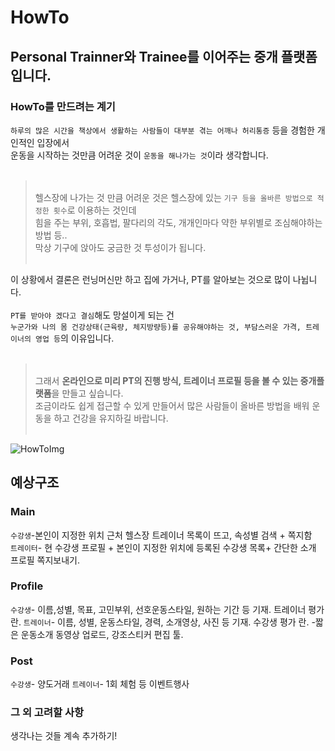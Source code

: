 # HowTo

## Personal Trainner와 Trainee를 이어주는 중개 플랫폼 입니다.

### HowTo를 만드려는 계기
`하루의 많은 시간을 책상에서 생활하는 사람들이 대부분 겪는 어깨나 허리통증` 등을 경험한 개인적인 입장에서<br>
운동을 시작하는 것만큼 어려운 것이 `운동을 해나가는 것`이라 생각합니다.<br><br>
><br>헬스장에 나가는 것 만큼 어려운 것은 헬스장에 있는 `기구 등을 올바른 방법으로 적정한 횟수`로 이용하는 것인데<br>
>힘을 주는 부위, 호흡법, 팔다리의 각도, 개개인마다 약한 부위별로 조심해야하는 방법 등..<br>
>막상 기구에 앉아도 궁금한 것 투성이가 됩니다.<br><br>

이 상황에서 결론은 런닝머신만 하고 집에 가거나, PT를 알아보는 것으로 많이 나뉩니다.<br><br>
`PT를 받아야 겠다고 결심`해도 망설이게 되는 건<br>
`누군가와 나의 몸 건강상태(근육량, 체지방량등)를 공유해야하는 것, 부담스러운 가격, 트레이너의 영업 등`의 이유입니다.<br><br>

><br>그래서 **온라인으로 미리 PT의 진행 방식, 트레이너 프로필 등을 볼 수 있는 중개플랫폼**을 만들고 싶습니다.<br>
>조금이라도 쉽게 접근할 수 있게 만들어서 많은 사람들이 올바른 방법을 배워 운동을 하고 건강을 유지하길 바랍니다.<br><br>

![HowToImg](https://github.com/WonjeongPark/howto/blob/8e11d129095cfcc51f9e22b2f84a3546439e4b0e/HowToImg.png?raw=true)

## 예상구조
### Main
`수강생`-본인이 지정한 위치 근처 헬스장 트레이너 목록이 뜨고, 속성별 검색 + 쪽지함<br>
`트레이터`- 현 수강생 프로필 + 본인이 지정한 위치에 등록된 수강생 목록+ 간단한 소개 프로필 쪽지보내기.<br>

### Profile
`수강생`- 이름,성별, 목표, 고민부위, 선호운동스타일, 원하는 기간 등 기재. 트레이너 평가 란.
`트레이너`- 이름, 성별, 운동스타일, 경력, 소개영상, 사진 등 기재. 수강생 평가 란.
          -짧은 운동소개 동영상 업로드, 강조스티커 편집 툴.

### Post
`수강생`- 양도거래
`트레이너`- 1회 체험 등 이벤트행사

### 그 외 고려할 사항

생각나는 것들 계속 추가하기!
